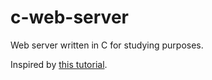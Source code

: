 # c-web-server
Web server written in C for studying purposes.

Inspired by [this tutorial](https://dev.to/jeffreythecoder/how-i-built-a-simple-http-server-from-scratch-using-c-739).